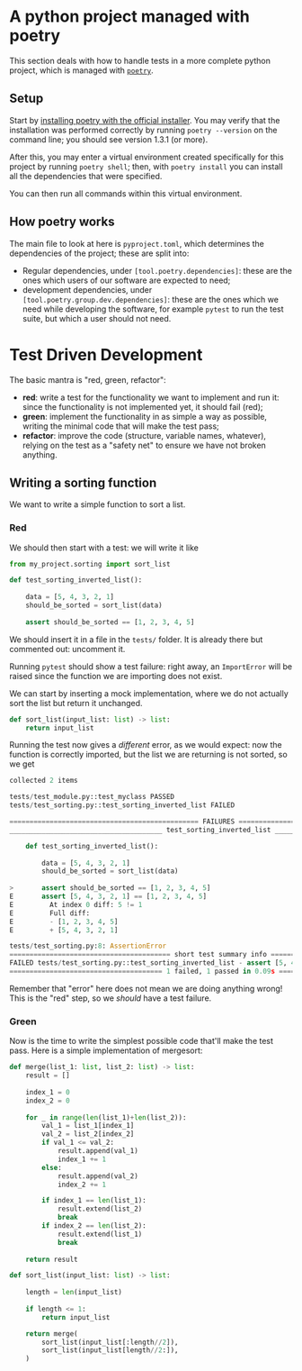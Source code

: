 # A python project managed with poetry

This section deals with how to handle tests in a more complete python project,
which is managed with [`poetry`](https://python-poetry.org/).

## Setup

Start by [installing poetry with the official installer](https://python-poetry.org/docs#installing-with-the-official-installer).
You may verify that the installation was performed correctly by running
`poetry --version` on the command line; you should see version 1.3.1 (or more).

After this, you may enter a virtual environment created specifically 
for this project by running `poetry shell`; 
then, with `poetry install` you can install all the dependencies that 
were specified.

You can then run all commands within this virtual environment.

## How poetry works

The main file to look at here is `pyproject.toml`, which
determines the dependencies of the project; these are split into:

- Regular dependencies, under `[tool.poetry.dependencies]`:
    these are the ones which users of our software are expected to 
    need;
- development dependencies, under `[tool.poetry.group.dev.dependencies]`:
    these are the ones which we need while developing the software, 
    for example `pytest` to run the test suite, but which a user 
    should not need.

# Test Driven Development

The basic mantra is "red, green, refactor":

- __red__: write a test for the functionality we want to implement and run it:
    since the functionality is not implemented yet, it should fail (red);
- __green__: implement the functionality in as simple a way as possible, 
    writing the minimal code that will make the test pass;
- __refactor__: improve the code (structure, variable names, whatever), 
    relying on the test as a "safety net" to ensure we have not broken anything.

## Writing a sorting function

We want to write a simple function to sort a list.

### Red

We should then start with a test: we will write it like

```python
from my_project.sorting import sort_list

def test_sorting_inverted_list():
    
    data = [5, 4, 3, 2, 1]
    should_be_sorted = sort_list(data)
    
    assert should_be_sorted == [1, 2, 3, 4, 5]
```

We should insert it in a file in the `tests/` folder.
It is already there but commented out: uncomment it.

Running `pytest` should show a test failure:
right away, an `ImportError` will be raised 
since the function we are importing does not exist.

We can start by inserting a mock implementation, where 
we do not actually sort the list but return it unchanged.

```python
def sort_list(input_list: list) -> list:
    return input_list
```

Running the test now gives a _different_ error, as we would expect:
now the function is correctly imported, but the list we are returning
is not sorted, so we get

```python
collected 2 items                                                                                       

tests/test_module.py::test_myclass PASSED                                                         [ 50%]
tests/test_sorting.py::test_sorting_inverted_list FAILED                                          [100%]

=============================================== FAILURES ================================================
______________________________________ test_sorting_inverted_list _______________________________________

    def test_sorting_inverted_list():
    
        data = [5, 4, 3, 2, 1]
        should_be_sorted = sort_list(data)
    
>       assert should_be_sorted == [1, 2, 3, 4, 5]
E       assert [5, 4, 3, 2, 1] == [1, 2, 3, 4, 5]
E         At index 0 diff: 5 != 1
E         Full diff:
E         - [1, 2, 3, 4, 5]
E         + [5, 4, 3, 2, 1]

tests/test_sorting.py:8: AssertionError
======================================== short test summary info ========================================
FAILED tests/test_sorting.py::test_sorting_inverted_list - assert [5, 4, 3, 2, 1] == [1, 2, 3, 4, 5]
====================================== 1 failed, 1 passed in 0.09s ======================================

```

Remember that "error" here does not mean we are doing anything wrong!
This is the "red" step, so we _should_ have a test failure.

### Green

Now is the time to write the simplest possible code that'll make the test pass.
Here is a simple implementation of mergesort:

```python
def merge(list_1: list, list_2: list) -> list:
    result = []
    
    index_1 = 0
    index_2 = 0
    
    for _ in range(len(list_1)+len(list_2)):
        val_1 = list_1[index_1]
        val_2 = list_2[index_2]
        if val_1 <= val_2:
            result.append(val_1)
            index_1 += 1
        else:
            result.append(val_2)
            index_2 += 1

        if index_1 == len(list_1):
            result.extend(list_2)
            break
        if index_2 == len(list_2):
            result.extend(list_1)
            break
        
    return result

def sort_list(input_list: list) -> list:
    
    length = len(input_list)
    
    if length <= 1:
        return input_list

    return merge(
        sort_list(input_list[:length//2]), 
        sort_list(input_list[length//2:]), 
    )
```
